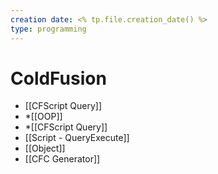 ```yaml
---
creation date: <% tp.file.creation_date() %>
type: programming
---
```


# ColdFusion
* [[CFScript Query]]
* *[[OOP]]
* *[[CFScript Query]]
* [[Script - QueryExecute]]
* [[Object]]
* [[CFC Generator]]

